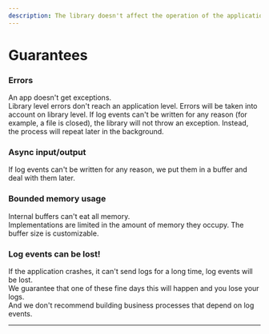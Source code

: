 ```yaml
---
description: The library doesn't affect the operation of the application.
---
```


# Guarantees

### Errors

An app doesn't get exceptions.  
Library level errors don't reach an application level. Errors will be taken into account on library level. If log events can't be written for any reason \(for example, a file is closed\), the library will not throw an exception. Instead, the process will repeat later in the background.

### Async input/output

If log events can't be written for any reason, we put them in a buffer and deal with them later.

### **Bounded memory usage**

Internal buffers can't eat all memory.  
Implementations are limited in the amount of memory they occupy. The buffer size is customizable.

### Log events can be lost!

If the application crashes, it can't send logs for a long time, log events will be lost.   
We guarantee that one of these fine days this will happen and you lose your logs.  
And we don't recommend building business processes that depend on log events.  
  
  
****

